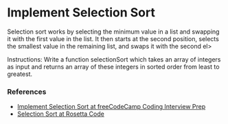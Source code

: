 <h1>Implement Selection Sort</h1>

<p>Selection sort works by selecting the minimum value in a list and swapping it with the first value in the list. It then starts at the second position, selects the smallest value in the remaining list, and swaps it with the second el>

<p>Instructions: Write a function selectionSort which takes an array of integers as input and returns an array of these integers in sorted order from least to greatest.</p>

<h3>References</h3>

<ul>
  <li><a href="https://www.freecodecamp.org/learn/coding-interview-prep/algorithms/implement-selection-sort">
    Implement Selection Sort at freeCodeCamp Coding Interview Prep
  </a></li>

  <li><a href="https://rosettacode.org/wiki/Sorting_algorithms/Selection_sort">
    Selection Sort at Rosetta Code
  </a></li>
</ul>
